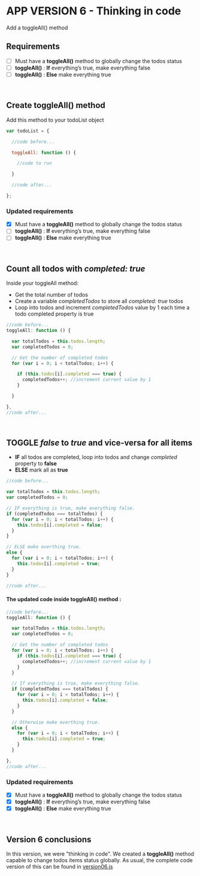 # APP VERSION 6 - Thinking in code
Add a toggleAll() method

## Requirements

- [ ] Must have a **toggleAll()** method to globally change the todos status
- [ ] **toggleAll()** : **If** everything’s true, make everything false
- [ ] **toggleAll()** : **Else** make everything true

<br>

## Create toggleAll() method
Add this method to your todoList object

```javascript
var todoList = {

  //code before...

  toggleAll: function () {

    //code to run

  }

  //code after...

};
```

### Updated requirements
- [X] Must have a **toggleAll()** method to globally change the todos status
- [ ] **toggleAll()** : **If** everything’s true, make everything false
- [ ] **toggleAll()** : **Else** make everything true

<br>

## Count all todos with *completed: true*
Inside your toggleAll method:
- Get the total number of todos
- Create a variable *completedTodos* to store all *completed: true* todos
- Loop into todos and increment *completedTodos* value by 1 each time a todo completed property is true

```javascript
//code before...
toggleAll: function () {

  var totalTodos = this.todos.length;
  var completedTodos = 0;

  // Get the number of completed todos
  for (var i = 0; i < totalTodos; i++) {

    if (this.todos[i].completed === true) {
      completedTodos++; //increment current value by 1
    }

  }

},
//code after...
```

<br>

## TOGGLE *false* to *true* and vice-versa for all items
- **IF** all todos are completed, loop into todos and change *completed* property to **false**<br>
- **ELSE** mark all as **true**

```javascript
//code before...

var totalTodos = this.todos.length;
var completedTodos = 0;

// IF everything is true, make everything false.
if (completedTodos === totalTodos) {
  for (var i = 0; i < totalTodos; i++) {
    this.todos[i].completed = false;
  }
}

// ELSE make everthing true.
else {
  for (var i = 0; i < totalTodos; i++) {
    this.todos[i].completed = true;
  }
}

//code after...
```

#### The updated code inside toggleAll() method :
```javascript
//code before...
toggleAll: function () {

  var totalTodos = this.todos.length;
  var completedTodos = 0;

  // Get the number of completed todos
  for (var i = 0; i < totalTodos; i++) {
    if (this.todos[i].completed === true) {
      completedTodos++; //increment current value by 1
    }
  }

  // If everything is true, make everything false.
  if (completedTodos === totalTodos) {
    for (var i = 0; i < totalTodos; i++) {
      this.todos[i].completed = false;
    }
  }

  // Otherwise make everthing true.
  else {
    for (var i = 0; i < totalTodos; i++) {
      this.todos[i].completed = true;
    }
  }

},
//code after...
```

### Updated requirements
- [X] Must have a **toggleAll()** method to globally change the todos status
- [X] **toggleAll()** : **If** everything’s true, make everything false
- [X] **toggleAll()** : **Else** make everything true

<br>

## Version 6 conclusions

In this version, we were "thinking in code". We created a **toggleAll()** method capable to change todos items status globally. As usual, the complete code version of this can be found in [version06.js](versions-js/version06.js)
